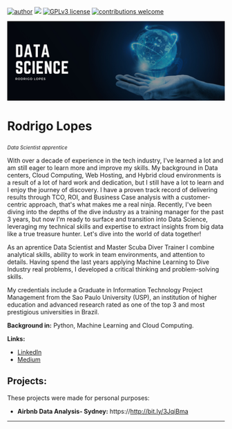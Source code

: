 

[![author](https://img.shields.io/badge/author-rodrigoblopes-red)](https://www.linkedin.com/in/rodrigoblopes) [![](https://img.shields.io/badge/python-3.7+-blue.svg)](https://www.python.org/downloads/release/python-365/) [![GPLv3 license](https://img.shields.io/badge/License-GPLv3-blue.svg)](http://perso.crans.org/besson/LICENSE.html) [![contributions welcome](https://img.shields.io/badge/contributions-welcome-brightgreen.svg?style=flat)](https://github.com/rodrigoblopes/Data_Science/issues)

<p align="center">
  <img src="Banner.png" >
</p>

# Rodrigo Lopes
<sub>*Data Scientist apprentice*</sub>

With over a decade of experience in the tech industry, I've learned a lot and am still eager to learn more and improve my skills. My background in Data centers, Cloud Computing, Web Hosting, and Hybrid cloud environments is a result of a lot of hard work and dedication, but I still have a lot to learn and I enjoy the journey of discovery. I have a proven track record of delivering results through TCO, ROI, and Business Case analysis with a customer-centric approach, that's what makes me a real ninja. Recently, I've been diving into the depths of the dive industry as a training manager for the past 3 years, but now I'm ready to surface and transition into Data Science, leveraging my technical skills and expertise to extract insights from big data like a true treasure hunter. Let's dive into the world of data together!

As an aprentice Data Scientist and Master Scuba Diver Trainer I combine analytical skills, ability to work in team environments, and attention to details. Having spend the last years applying Machine Learning to Dive Industry real problems, I developed a critical thinking and problem-solving skills.

My credentials include a Graduate in Information Technology Project Management from the Sao Paulo University (USP), an institution of higher education and advanced research rated as one of the top 3 and most prestigious universities in Brazil.

**Background in:** Python, Machine Learning and Cloud Computing.

**Links:**
* [LinkedIn](https://www.linkedin.com/in/rodrigoblopes)
* [Medium](https://www.medium.com/@rodrigoblopes)


## Projects:
These projects were made for personal purposes:
* **Airbnb Data Analysis- Sydney:** https://http://bit.ly/3JqiBma


---
